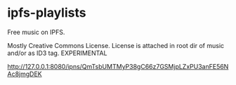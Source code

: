 # ipfs-playlists
Free music on IPFS.

Mostly Creative Commons License. License is attached in root dir of music and/or as ID3 tag.
EXPERIMENTAL

http://127.0.0.1:8080/ipns/QmTsbUMTMyP38gC66z7GSMjpLZxPU3anFE56NAc8jmgDEK
